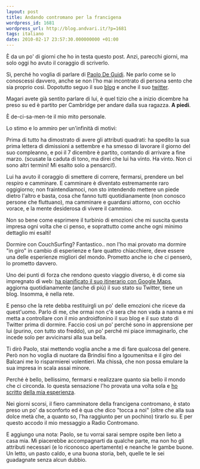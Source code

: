 ```yaml
---
layout: post
title: Andando contromano per la francigena
wordpress_id: 1681
wordpress_url: http://blog.andvari.it/?p=1681
tags: italiano
date: 2010-02-17 23:57:30.000000000 +01:00
---
```

È da un po' di giorni che ho in testa questo post. Anzi, parecchi giorni, ma solo oggi ho avuto il coraggio di scriverlo.

Sì, perché ho voglia di parlare di <a href="http://lafrancigenacontromano.wordpress.com">Paolo De Guidi</a>. Ne parlo come se lo conoscessi davvero, anche se non l'ho mai incontrato di persona sento che sia proprio così. Dopotutto seguo il suo <a href="http://lafrancigenacontromano.wordpress.com">blog</a> e anche il suo <a href="http://www.twitter.com/paolaki">twitter</a>.

Magari avete già sentito parlare di lui, è quel tizio che a inizio dicembre ha preso su ed è partito per  Cambridge per andare dalla sua ragazza. <strong>A piedi</strong>.

È de-ci-sa-men-te il mio mito personale.

Lo stimo e lo ammiro per un'infinità di motivi:

Prima di tutto ha dimostrato di avere gli attributi quadrati: ha spedito la sua prima lettera di dimissioni a settembre e ha smesso di lavorare il giorno del suo compleanno, e poi il 7 dicembre è partito, contando di arrivare a fine marzo. (scusate la caduta di tono, ma direi che lui ha vinto. Ha vinto. Non ci sono altri termini! Mi esalto solo a pensarci!).

Lui ha avuto il coraggio di smettere di correre, fermarsi, prendere un bel respiro e camminare. E camminare è diventato estremamente raro oggigiorno; non fraintendiamoci, non sto intendendo mettere un piede dietro l'altro e basta, cosa che fanno tutti quotidianamente (non conosco persone che fluttuano), ma camminare e guardarsi attorno, con occhio vorace, e la mente desiderosa di vivere il cammino.

Non so bene come esprimere il turbinio di emozioni che mi suscita questa impresa ogni volta che ci penso, e soprattutto come anche ogni minimo dettaglio mi esalti!

Dormire con CouchSurfing? Fantastico.. non l'ho mai provato ma dormire "in giro" in cambio di esperienze e fare quattro chiacchiere, deve essere una delle esperienze migliori del mondo. Prometto anche io che ci penserò, lo prometto davvero.

Uno dei punti di forza che rendono questo viaggio diverso, è di come sia impregnato di web: <a href="http://go2.wordpress.com/?id=725X1342&amp;site=lafrancigenacontromano.wordpress.com&amp;url=http%3A%2F%2Fmaps.google.com%2Fmaps%2Fms%3Fie%3DUTF8%26hl%3Dit%26t%3Dp%26msa%3D0%26msid%3D116892360591152076998.000474f0e8edceadf342c%26ll%3D47.279229%2C7.207031%26spn%3D10.437178%2C17.578125%26z%3D5%26source%3Dembed">ha pianificato il suo itinerario con Google Maps</a>, aggiorna quotidianamente (anche di più) il suo stato su Twitter, tiene un blog. Insomma, è nella rete.

E penso che la rete debba restituirgli un po' delle emozioni che riceve da quest'uomo. Parlo di me, che ormai non c'è sera che non vada a nanna e mi metta a controllare con il mio androidfonino il suo blog e il suo stato di Twitter prima di dormire. Faccio così un po' perché sono in apprensione per lui (purino, con tutto sto freddo), un po' perché mi piace immaginarlo, che incede solo per avvicinarsi alla sua bella.

Ti dirò Paolo, stai mettendo voglia anche a me di fare qualcosa del genere. Però non ho voglia di nuotare da Brindisi fino a Igoumenitsa e il giro dei Balcani me lo risparmierei volentieri. Ma chissà, che non possa emulare la sua impresa in scala assai minore.

Perché è bello, bellissimo, fermarsi e realizzare quanto sia bello il mondo che ci circonda. Io questa sensazione l'ho provata una volta sola e <a href="http://blog.andvari.it/2007/04/19/un-approccio-atipico-cpdv-atto-1/">ho scritto</a> <a href="http://blog.andvari.it/2007/04/22/canti-africani-djole-cpdv-atto-ii/">della mia esperienza</a>.

Nei giorni scorsi, il fiero camminatore della francigena contromano, è stato preso un po' da sconforto ed è qua che dico "tocca a noi" (oltre che alla sua dolce metà che, a quanto so, l'ha raggiunto per un pochino) tirarlo su. E per questo accodo il mio messaggio a Radio Contromano.

E aggiungo una nota: Paolo, se tu vorrai sarai sempre ospite ben lieto a casa mia. Mi piacerebbe accompagnarti da qualche parte, ma non ho gli attributi necessari (e lo riconosco apertamente) e neanche le gambe buone. Un letto, un pasto caldo, e una buona storia, beh, quelle te le sei guadagnate senza alcun dubbio.
